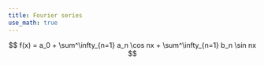```yaml
---
title: Fourier series
use_math: true
---
```


$$
f(x) = a_0 + \sum^\infty_{n=1} a_n \cos nx + \sum^\infty_{n=1} b_n \sin nx
$$

